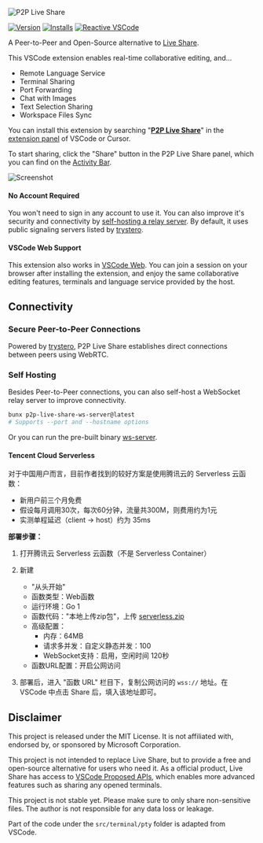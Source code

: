 ![P2P Live Share](https://raw.githubusercontent.com/kermanx/p2p-live-share/main/assets/internal/social-preview.png)

[![Version](https://img.shields.io/github/v/release/kermanx/p2p-live-share)](https://marketplace.visualstudio.com/items?itemName=kermanx.p2p-live-share) [![Installs](https://img.shields.io/visual-studio-marketplace/i/kermanx.p2p-live-share)](https://marketplace.visualstudio.com/items?itemName=kermanx.p2p-live-share) [![Reactive VSCode](https://img.shields.io/badge/made_with-reactive--vscode-%23007ACC?style=flat&labelColor=%23229863)](https://kermanx.com/reactive-vscode/)

A Peer-to-Peer and Open-Source alternative to [Live Share](https://visualstudio.microsoft.com/services/live-share/).

This VSCode extension enables real-time collaborative editing, and...

- Remote Language Service
- Terminal Sharing
- Port Forwarding
- Chat with Images
- Text Selection Sharing
- Workspace Files Sync

You can install this extension by searching "[**P2P Live Share**](https://marketplace.visualstudio.com/items?itemName=kermanx.p2p-live-share)" in the [extension panel](https://code.visualstudio.com/docs/getstarted/extensions#_browse-extensions) of VSCode or Cursor.

To start sharing, click the "Share" button in the P2P Live Share panel, which you can find on the [Activity Bar](https://code.visualstudio.com/docs/getstarted/userinterface#_basic-layout).

![Screenshot](https://raw.githubusercontent.com/kermanx/p2p-live-share/main/assets/internal/screenshot.png)

#### No Account Required

You won't need to sign in any account to use it. You can also improve it's security and connectivity by [self-hosting a relay server](#self-hosting). By default, it uses public signaling servers listed by [trystero](https://github.com/dmotz/trystero).

#### VSCode Web Support

This extension also works in [VSCode Web](https://vscode.dev/). You can join a session on your browser after installing the extension, and enjoy the same collaborative editing features, terminals and language service provided by the host.

## Connectivity

### Secure Peer-to-Peer Connections

Powered by [trystero](https://github.com/dmotz/trystero), P2P Live Share establishes direct connections between peers using WebRTC.

### Self Hosting

Besides Peer-to-Peer connections, you can also self-host a WebSocket relay server to improve connectivity.

```bash
bunx p2p-live-share-ws-server@latest
# Supports --port and --hostname options
```

Or you can run the pre-built binary [ws-server](https://github.com/kermanx/p2p-live-share/releases/latest/download/ws-server).

#### Tencent Cloud Serverless

对于中国用户而言，目前作者找到的较好方案是使用腾讯云的 Serverless 云函数：

- 新用户前三个月免费
- 假设每月调用30次，每次60分钟，流量共300M，则费用约为1元
- 实测单程延迟（client -> host）约为 35ms

**部署步骤：**

1. 打开腾讯云 Serverless 云函数（不是 Serverless Container）

2. 新建
   - "从头开始"
   - 函数类型：Web函数
   - 运行环境：Go 1
   - 函数代码："本地上传zip包"，上传 [serverless.zip](https://github.com/kermanx/p2p-live-share/releases/latest/download/serverless.zip)
   - 高级配置：
     - 内存：64MB
     - 请求多并发：自定义静态并发：100
     - WebSocket支持：启用，空闲时间 120秒
   - 函数URL配置：开启公网访问

3. 部署后，进入 "函数 URL" 栏目下，复制公网访问的 `wss://` 地址。在 VSCode 中点击 Share 后，填入该地址即可。

## Disclaimer

This project is released under the MIT License. It is not affiliated with, endorsed by, or sponsored by Microsoft Corporation.

This project is not intended to replace Live Share, but to provide a free and open-source alternative for users who need it. As a official product, Live Share has access to [VSCode Proposed APIs](https://code.visualstudio.com/api/advanced-topics/using-proposed-api), which enables more advanced features such as sharing any opened terminals.

This project is not stable yet. Please make sure to only share non-sensitive files. The author is not responsible for any data loss or leakage.

Part of the code under the `src/terminal/pty` folder is adapted from VSCode.
